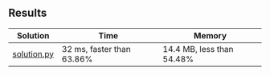 ## Results
Solution | Time | Memory
---------|------|-------
[solution.py](solution.py) | 32 ms, faster than 63.86% | 14.4 MB, less than 54.48%
